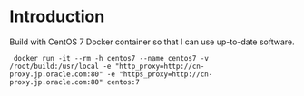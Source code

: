 # Introduction #

Build with CentOS 7 Docker container so that I can use up-to-date software.
 
     docker run -it --rm -h centos7 --name centos7 -v /root/build:/usr/local -e "http_proxy=http://cn-proxy.jp.oracle.com:80" -e "https_proxy=http://cn-proxy.jp.oracle.com:80" centos:7